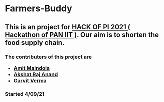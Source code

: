 # Farmers-Buddy
## This is an project for <a href="">HACK OF PI 2021 ( Hackathon of PAN IIT )</a>. Our aim is to shorten the food supply chain.
###  The contributers of this project are <ul><li> <a href="https://github.com/amitmaindola">Amit Maindola</a> </li> <li> <a href="https://github.com/akshat343">Akshat Raj Anand</a> </li> <li> <a href="https://github.com/GarvitV957">Garvit Verma</a> </li> </ul>
### Started 4/09/21
